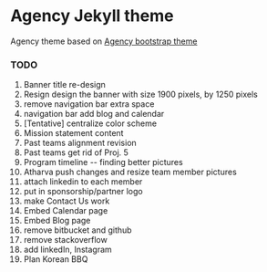 Agency Jekyll theme
====================

Agency theme based on [Agency bootstrap theme ](https://startbootstrap.com/template-overviews/agency/)

### TODO
1. Banner title re-design
2. Resign design the banner with size 1900 pixels, by 1250 pixels
3. remove navigation bar extra space
4. navigation bar add blog and calendar
5. [Tentative] centralize color scheme
6. Mission statement content
7. Past teams alignment revision
8. Past teams get rid of Proj. 5
9. Program timeline -- finding better pictures
10. Atharva push changes and resize team member pictures
11. attach linkedin to each member
12. put in sponsorship/partner logo
13. make Contact Us work
14. Embed Calendar page
15. Embed Blog page
16. remove bitbucket and github
17. remove stackoverflow
18. add linkedIn, Instagram
19. Plan Korean BBQ

